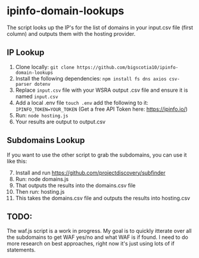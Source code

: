 # ipinfo-domain-lookups

The script looks up the IP's for the list of domains in your input.csv file (first column) and outputs them with the hosting provider.

## IP Lookup
1. Clone locally: ```git clone https://github.com/bigscotia10/ipinfo-domain-lookups```
2. Install the following dependencies: ```npm install fs dns axios csv-parser dotenv```
3. Replace ```input.csv``` file with your WSRA output .csv file and ensure it is named ```input.csv``` 
4. Add a local .env file ```touch .env``` add the following to it: ```IPINFO_TOKEN=YOUR_TOKEN``` (Get a free API Token here: https://ipinfo.io/)
5. Run: ```node hosting.js```
6. Your results are output to output.csv

## Subdomains Lookup
If you want to use the other script to grab the subdomains, you can use it like this:

7. Install and run https://github.com/projectdiscovery/subfinder
8. Run: node domains.js
9. That outputs the results into the domains.csv file
10. Then run: hosting.js
11. This takes the domains.csv file and outputs the results into hosting.csv

## TODO:
The waf.js script is a work in progress. My goal is to quickly itterate over all the subdomains to get WAF yes/no and what WAF is if found. I need to do more research on best approaches, right now it's just using lots of if statements.
